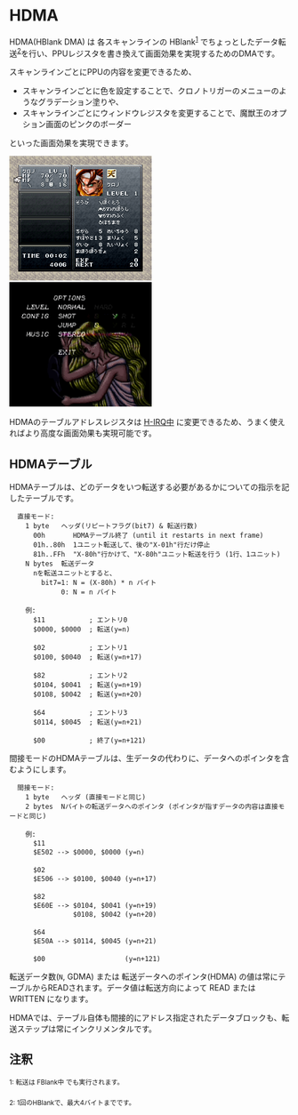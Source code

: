 # HDMA

HDMA(HBlank DMA) は 各スキャンラインの HBlank<sup>[1](#fblank)</sup> でちょっとしたデータ転送<sup>[2](#hdma)</sup>を行い、PPUレジスタを書き換えて画面効果を実現するためのDMAです。

スキャンラインごとにPPUの内容を変更できるため、

- スキャンラインごとに色を設定することで、クロノトリガーのメニューのようなグラデーション塗りや、
- スキャンラインごとにウィンドウレジスタを変更することで、魔獣王のオプション画面のピンクのボーダー

といった画面効果を実現できます。

<img src="../../images/hdma/example1.png" alt="スキャンラインごとに色を設定して、グラデーションを実現" title="クロノトリガーメニュー" />&nbsp;&nbsp;<img src="../../images/hdma/example2.gif" alt="スキャンラインごとにウィンドウレジスタを変更している" title="魔獣王オプション" width="256" height="224" />

HDMAのテーブルアドレスレジスタは [H-IRQ中](../../interrupt/irq.md) に変更できるため、うまく使えればより高度な画面効果も実現可能です。

## HDMAテーブル

HDMAテーブルは、どのデータをいつ転送する必要があるかについての指示を記したテーブルです。

```
  直接モード:
    1 byte   ヘッダ(リピートフラグ(bit7) & 転送行数)
      00h       HDMAテーブル終了 (until it restarts in next frame)
      01h..80h  1ユニット転送して、後の"X-01h"行だけ停止
      81h..FFh  "X-80h"行かけて、"X-80h"ユニット転送を行う (1行、1ユニット)
    N bytes  転送データ
      nを転送ユニットとすると、
        bit7=1: N = (X-80h) * n バイト
             0: N = n バイト

    例:
      $11           ; エントリ0
      $0000, $0000  ; 転送(y=n)

      $02           ; エントリ1
      $0100, $0040  ; 転送(y=n+17)

      $82           ; エントリ2
      $0104, $0041  ; 転送(y=n+19)
      $0108, $0042  ; 転送(y=n+20)

      $64           ; エントリ3
      $0114, $0045  ; 転送(y=n+21)

      $00           ; 終了(y=n+121)
```

間接モードのHDMAテーブルは、生データの代わりに、データへのポインタを含むようにします。

```
  間接モード:
    1 byte   ヘッダ (直接モードと同じ)
    2 bytes  Nバイトの転送データへのポインタ (ポインタが指すデータの内容は直接モードと同じ)

    例:
      $11
      $E502 --> $0000, $0000 (y=n)

      $02
      $E506 --> $0100, $0040 (y=n+17)

      $82
      $E60E --> $0104, $0041 (y=n+19)
                $0108, $0042 (y=n+20)

      $64
      $E50A --> $0114, $0045 (y=n+21)

      $00                    (y=n+121)
```

転送データ数(`N`, GDMA) または 転送データへのポインタ(HDMA) の値は常にテーブルからREADされます。データ値は転送方向によって READ または WRITTEN になります。

HDMAでは、テーブル自体も間接的にアドレス指定されたデータブロックも、転送ステップは常にインクリメンタルです。

## 注釈

<sup id="fblank">1: 転送は FBlank中 でも実行されます。</sup>

<sup id="hdma">2: 1回のHBlankで、最大4バイトまでです。</sup>


